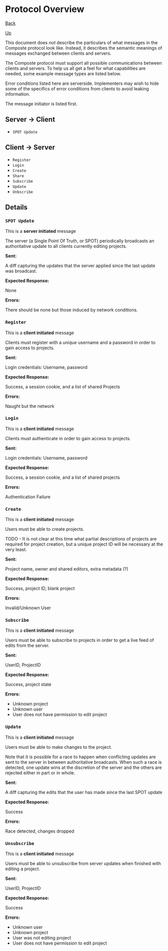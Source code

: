 # Protocol Overview

[Back](index.md)

[Up](../index.md)

This document does _not_ describe the particulars of what messages in the
Composte protocol look like. Instead, it describes the semantic meanings of
messages exchanged between clients and servers.

The Composte protocol must support all possible communications between clients
and servers. To help us all get a feel for what capabilities are needed, some
example message types are listed below.

Error conditions listed here are serverside. Implementers may wish to hide
some of the specifics of error conditions from clients to avoid leaking
information.

The message initiator is listed first.

## Server -> Client

* `SPOT Update`

## Client -> Server

* `Register`
* `Login`
* `Create`
* `Share`
* `Subscribe`
* `Update`
* `Unbscribe`

## Details

### `SPOT Update`

This is a __server initiated__ message

The server (a Single Point Of Truth, or SPOT) periodically broadcasts an 
authoritative update to all clients currently editing projects.

__Sent:__

A diff capturing the updates that the server applied since the last update was
broadcast.

__Expected Response:__

None

__Errors:__

There should be none but those induced by network conditions.

### `Register`

This is a __client initiated__ message

Clients must register with a _unique_ username and a 
password in order to gain access to projects. 

__Sent:__

Login credentials: Username, password

__Expected Response:__

Success, a session cookie, and a list of shared Projects

__Errors:__

Naught but the network

### `Login`

This is a __client initiated__ message

Clients must authenticate in order to gain access to projects. 

__Sent:__

Login credentials: Username, password

__Expected Response:__

Success, a session cookie, and a list of shared projects

__Errors:__

Authentication Failure

### `Create`

This is a __client initiated__ message

Users must be able to create projects.

TODO - It is not clear at this time what partial descriptions of projects are
required for project creation, but a unique project ID will be necessary
at the very least.

__Sent:__

Project name, owner and shared editors, extra metadata (?)

__Expected Response:__

Success, project ID, blank project

__Errors:__

Invalid/Unknown User

### `Subscribe`

This is a __client initiated__ message

Users must be able to subscribe to projects in order to get
a live feed of edits from the server.

__Sent:__

UserID, ProjectID

__Expected Response:__

Success, project state

__Errors:__

* Unknown project
* Unknown user
* User does not have permission to edit project

### `Update`

This is a __client initiated__ message

Users must be able to make changes to the project.

Note that it is possible for a race to happen when conflicting updates are
sent to the server in between authoritative broadcasts. When such a race is
detected, one update wins at the discretion of the server and the others are
rejected either in part or in whole.

__Sent:__

A diff capturing the edits that the user has made since the last SPOT update

__Expected Response:__

Success

__Errors:__

Race detected, changes dropped

### `Unsubscribe`

This is a __client initiated__ message

Users must be able to unsubscribe from server
updates when finished with editing a project.

__Sent:__

UserID, ProjectID

__Expected Response:__

Success

__Errors:__

* Unknown user
* Unknown project
* User was not editing project
* User does not have permission to edit project

